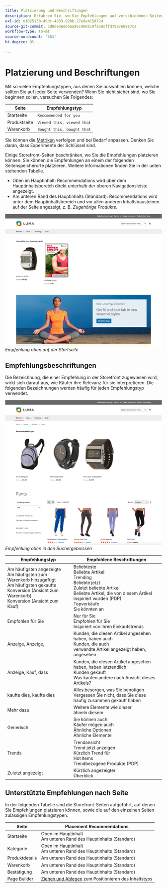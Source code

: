 ```yaml
---
title: Platzierung und Beschriftungen
description: Erfahren Sie, wo Sie Empfehlungen auf verschiedenen Seiten Ihrer Site platzieren können und Vorschläge für häufig verwendete Bezeichnungen für jeden Empfehlungstyp.
exl-id: e1025138-49dc-4833-92bb-27e8e415d724
source-git-commit: 3d0de3eeb4aa96c996bc9fa38cffd7597e89e7ca
workflow-type: tm+mt
source-wordcount: '551'
ht-degree: 0%

---
```


# Platzierung und Beschriftungen

Mit so vielen Empfehlungstypen, aus denen Sie auswählen können, welche sollten Sie auf jeder Seite verwenden? Wenn Sie nicht sicher sind, wo Sie beginnen sollen, versuchen Sie Folgendes:

| Seite | Empfehlungstyp |
|---|---|
| Startseite | `Recommended for you` |
| Produktseite | `Viewed this, viewed that` |
| Warenkorb | `Bought this, bought that` |

Sie können die [Metriken](workspace.md) verfolgen und bei Bedarf anpassen. Denken Sie daran, dass Experimente der Schlüssel sind.

Einige Storefront-Seiten beschränken, wo Sie die Empfehlungen platzieren können. Sie können die Empfehlungen an einem der folgenden Seitenspeicherorte platzieren. Weitere Informationen finden Sie in der unten stehenden Tabelle.

- Oben im Hauptinhalt: Recommendations wird über dem Hauptinhaltsbereich direkt unterhalb der oberen Navigationsleiste angezeigt.
- Am unteren Rand des Hauptinhalts (Standard): Recommendations wird unter dem Hauptinhaltsbereich und vor allen anderen Inhaltsbausteinen auf der Seite angezeigt, z. B. _Zugehörige Produkte_.

![Empfehlungsplatzierung](assets/storefront-home-page-top.png)
_Empfehlung oben auf der Startseite_

## Empfehlungsbeschriftungen

Die Bezeichnung, die einer Empfehlung in der Storefront zugewiesen wird, wirkt sich darauf aus, wie Käufer ihre Relevanz für sie interpretieren. Die folgenden Bezeichnungen werden häufig für jeden Empfehlungstyp verwendet.

![Empfehlungsplatzierung](assets/storefront-search-results-top.png)
_Empfehlung oben in den Suchergebnissen_

| Empfehlungstyp | Empfohlene Beschriftungen |
|---|---|
| Am häufigsten angezeigte<br> Am häufigsten zum Warenkorb hinzugefügt<br>Am häufigsten gekaufte<br>Konversion (Ansicht zum Warenkorb)<br>Konversion (Ansicht zum Kauf) | Beliebteste<br>Beliebte Artikel<br>Trending<br>Beliebte jetzt<br>Zuletzt beliebte Artikel<br>Beliebte Artikel, die von diesem Artikel inspiriert wurden (PDP)<br>Topverkäufe<br>Sie könnten an |
| Empfohlen für Sie | Nur für Sie<br>Empfohlen für Sie<br>Inspiriert von Ihren Einkaufstrends |
| Anzeige, Anzeige, | Kunden, die diesen Artikel angesehen haben, haben auch<br>Kunden, die auch<br>verwandte Artikel angezeigt haben, angesehen |
| Anzeige, Kauf, dass | Kunden, die diesen Artikel angesehen haben, haben letztendlich<br>Kunden gekauft<br>Was kaufen andere nach Ansicht dieses Artikels? |
| kaufte dies, kaufte dies | Alles besorgen, was Sie benötigen<br>Vergessen Sie nicht, dass Sie diese häufig zusammen gekauft haben<br> |
| Mehr dazu | Weitere Elemente wie dieser<br>ähneln diesem |
| Generisch | Sie können auch <br>Käufer mögen auch <br>Ähnliche Optionen<br>Ähnliche Elemente |
| Trends | Trendansicht<br>Trend jetzt anzeigen<br>Kürzlich Trend für <br>Hot items<br>Trendbezogene Produkte (PDP) |
| Zuletzt angezeigt | Kürzlich angezeigter <br>Überblick |

## Unterstützte Empfehlungen nach Seite

In der folgenden Tabelle sind die Storefront-Seiten aufgeführt, auf denen Sie Empfehlungen platzieren können, sowie die auf den einzelnen Seiten zulässigen Empfehlungstypen.

| Seite | Placement Recommendations |
|---|---|
| Startseite | Oben im Hauptinhalt<br>Am unteren Rand des Hauptinhalts (Standard) | Am häufigsten angezeigt<br>Am häufigsten gekauft<br>Am häufigsten zum Warenkorb hinzugefügt<br>Für Sie empfohlen<br>Trendansicht |
| Kategorie | Oben im Hauptinhalt<br>Am unteren Rand des Hauptinhalts (Standard) | Am häufigsten angezeigt<br>Am häufigsten gekauft<br>Am häufigsten zum Warenkorb hinzugefügt<br>Für Sie empfohlen<br>Trendansicht |
| Produktdetails | Am unteren Rand des Hauptinhalts (Standard) | Am häufigsten angezeigte<br>Am häufigsten gekaufte<br>Am häufigsten zum Warenkorb hinzugefügt<br>Betrachtete dies, sah an, dass<br>dies angezeigt hat, kaufte, dass<br>diesen Artikel gekauft hat, kaufte<br>Mehr wie dieser<br>Trend-<br>visuelle Ähnlichkeit |
| Warenkorb | Am unteren Rand des Hauptinhalts (Standard) | Am häufigsten angezeigte<br>Am häufigsten gekaufte<br>Am häufigsten zum Warenkorb hinzugefügt<br>Betrachtete dies, sah an, dass<br>dies angezeigt hat, kaufte, dass<br>diesen Artikel gekauft hat, kaufte<br>Mehr wie dieser<br>Trend |
| Bestätigung | Am unteren Rand des Hauptinhalts (Standard) | Am häufigsten angezeigte<br>Am häufigsten gekaufte<br>Am häufigsten zum Warenkorb hinzugefügt<br>Betrachtete dies, sah an, dass<br>dies angezeigt hat, kaufte, dass<br>diesen Artikel gekauft hat, kaufte<br>Mehr wie dieser<br>Trend |
| Page Builder | [Ziehen und Ablegen](https://experienceleague.adobe.com/docs/commerce-admin/page-builder/add-content/recommendations.html) zum Positionieren des Inhaltstyps | Am häufigsten angezeigt<br>Am häufigsten gekauft<br>Am häufigsten zum Warenkorb hinzugefügt<br>Für Sie empfohlen<br>Trendansicht |
